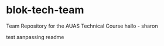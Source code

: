 # blok-tech-team

Team Repository for the AUAS Technical Course
hallo - sharon

test aanpassing readme
